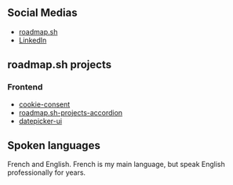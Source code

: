 ## Social Medias
- [roadmap.sh](https://roadmap.sh/u/koydas)
- [LinkedIn](www.linkedin.com/in/stéphane-hamel)

## roadmap.sh projects
### Frontend
- [cookie-consent](https://github.com/koydas/cookie-consent)
- [roadmap.sh-projects-accordion](https://github.com/koydas/roadmap.sh-projects-accordion)
- [datepicker-ui](https://github.com/koydas/datepicker-ui)

## Spoken languages
French and English.
French is my main language, but speak English professionally for years.
